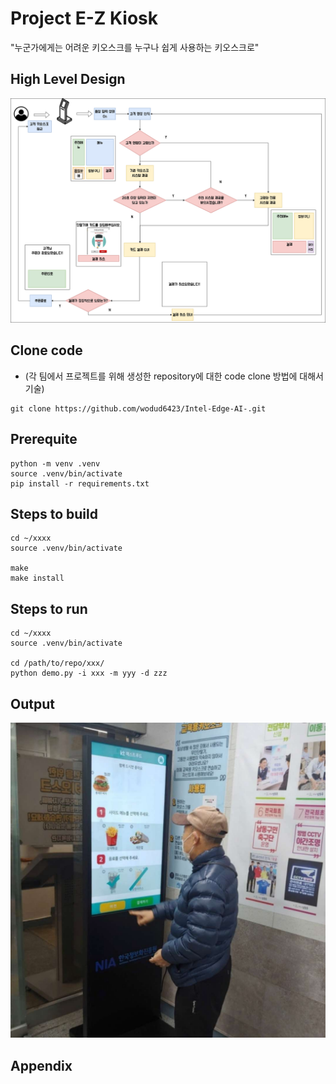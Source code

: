 # Project E-Z Kiosk

"누군가에게는 어려운 키오스크를 누구나 쉽게 사용하는 키오스크로"

## High Level Design

![./result.png](./result.png)

## Clone code

* (각 팀에서 프로젝트를 위해 생성한 repository에 대한 code clone 방법에 대해서 기술)

```shell
git clone https://github.com/wodud6423/Intel-Edge-AI-.git
```

## Prerequite

```shell
python -m venv .venv
source .venv/bin/activate
pip install -r requirements.txt
```

## Steps to build

```shell
cd ~/xxxx
source .venv/bin/activate

make
make install
```

## Steps to run

```shell
cd ~/xxxx
source .venv/bin/activate

cd /path/to/repo/xxx/
python demo.py -i xxx -m yyy -d zzz
```

## Output

![./view.png](./view.png)


## Appendix

